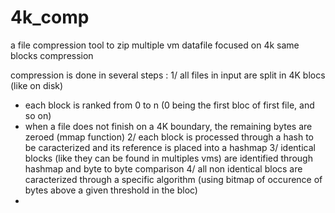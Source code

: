 # 4k_comp
a file compression tool to zip multiple vm datafile focused on 4k same blocks compression

compression is done in several steps :
1/ all files in input are split in 4K blocs (like on disk)
   - each block is ranked from 0 to n (0 being the first bloc of first file, and so on)
   - when a file does not finish on a 4K boundary, the remaining bytes are zeroed (mmap function)
2/ each block is processed through a hash to be caracterized and its reference is placed into a hashmap
3/ identical blocks (like they can be found in multiples vms) are identified through hashmap and byte to byte comparison
4/ all non identical blocs are caracterized through a specific algorithm (using bitmap of occurence of bytes above a given threshold in the bloc)
   - 

